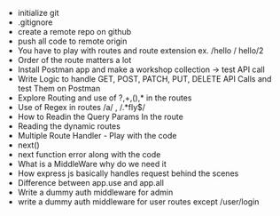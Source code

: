 - initialize git
- .gitignore
- create a remote repo on github
- push all code to remote origin
- You have to play with routes and route extension ex. /hello / hello/2
- Order of the route matters a lot
- Install Postman app and make a workshop collection -> test API call
- Write Logic to handle GET, POST, PATCH, PUT, DELETE API Calls and test Them on Postman
- Explore Routing and use of ?,+,(),\* in the routes
- Use of Regex in routes /a/ , /.\*fly$/
- How to Readin the Query Params In the route
- Reading the dynamic routes
- Multiple Route Handler - Play with the code
- next()
- next function error along with the code
- What is a MiddleWare why do we need it
- How express js basically handles request behind the scenes
- Difference between app.use and app.all
- Write a dummy auth middleware for admin
- write a dummy auth middleware for user routes except /user/login
